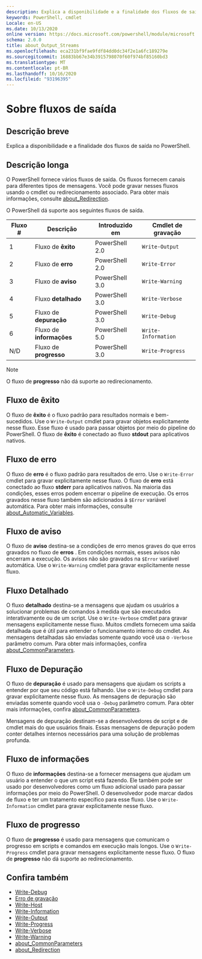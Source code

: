 ```yaml
---
description: Explica a disponibilidade e a finalidade dos fluxos de saída no PowerShell.
keywords: PowerShell, cmdlet
Locale: en-US
ms.date: 10/13/2020
online version: https://docs.microsoft.com/powershell/module/microsoft.powershell.core/about/about_output_streams?view=powershell-6&WT.mc_id=ps-gethelp
schema: 2.0.0
title: about_Output_Streams
ms.openlocfilehash: eca231bf9fae9fdf84dd0dc34f2e1a6fc189279e
ms.sourcegitcommit: 16883bb67e34b3915798070f60f974bf85160bd3
ms.translationtype: MT
ms.contentlocale: pt-BR
ms.lasthandoff: 10/16/2020
ms.locfileid: "93196395"
---
```

# <a name="about-output-streams"></a>Sobre fluxos de saída

## <a name="short-description"></a>Descrição breve
Explica a disponibilidade e a finalidade dos fluxos de saída no PowerShell.

## <a name="long-description"></a>Descrição longa

O PowerShell fornece vários fluxos de saída. Os fluxos fornecem canais para diferentes tipos de mensagens. Você pode gravar nesses fluxos usando o cmdlet ou redirecionamento associado. Para obter mais informações, consulte [about_Redirection](about_Redirection.md).

O PowerShell dá suporte aos seguintes fluxos de saída.

| Fluxo # |      Descrição       | Introduzido em  |    Cmdlet de gravação     |
| -------- | ---------------------- | -------------- | ------------------- |
| 1        | Fluxo de **êxito**     | PowerShell 2.0 | `Write-Output`      |
| 2        | Fluxo de **erro**       | PowerShell 2.0 | `Write-Error`       |
| 3        | Fluxo de **aviso**     | PowerShell 3.0 | `Write-Warning`     |
| 4        | Fluxo **detalhado**     | PowerShell 3.0 | `Write-Verbose`     |
| 5        | Fluxo de **depuração**       | PowerShell 3.0 | `Write-Debug`       |
| 6        | Fluxo de **informações** | PowerShell 5.0 | `Write-Information` |
| N/D      | Fluxo de **progresso**    | PowerShell 3.0 | `Write-Progress`    |

> [!NOTE]
> O fluxo de **progresso** não dá suporte ao redirecionamento.

## <a name="success-stream"></a>Fluxo de êxito

O fluxo de **êxito** é o fluxo padrão para resultados normais e bem-sucedidos.
Use o `Write-Output` cmdlet para gravar objetos explicitamente nesse fluxo. Esse fluxo é usado para passar objetos por meio do pipeline do PowerShell. O fluxo de **êxito** é conectado ao fluxo **stdout** para aplicativos nativos.

## <a name="error-stream"></a>Fluxo de erro

O fluxo de **erro** é o fluxo padrão para resultados de erro. Use o `Write-Error` cmdlet para gravar explicitamente nesse fluxo. O fluxo de **erro** está conectado ao fluxo **stderr** para aplicativos nativos. Na maioria das condições, esses erros podem encerrar o pipeline de execução. Os erros gravados nesse fluxo também são adicionados à `$Error` variável automática. Para obter mais informações, consulte [about_Automatic_Variables](about_Automatic_Variables.md).

## <a name="warning-stream"></a>Fluxo de aviso

O fluxo de **aviso** destina-se a condições de erro menos graves do que erros gravados no fluxo de **erros** . Em condições normais, esses avisos não encerram a execução. Os avisos não são gravados na `$Error` variável automática. Use o `Write-Warning` cmdlet para gravar explicitamente nesse fluxo.

## <a name="verbose-stream"></a>Fluxo Detalhado

O fluxo **detalhado** destina-se a mensagens que ajudam os usuários a solucionar problemas de comandos à medida que são executados interativamente ou de um script. Use o `Write-Verbose` cmdlet para gravar mensagens explicitamente nesse fluxo. Muitos cmdlets fornecem uma saída detalhada que é útil para entender o funcionamento interno do cmdlet. As mensagens detalhadas são enviadas somente quando você usa o `-Verbose` parâmetro comum. Para obter mais informações, confira [about_CommonParameters](about_CommonParameters.md).

## <a name="debug-stream"></a>Fluxo de Depuração

O fluxo de **depuração** é usado para mensagens que ajudam os scripts a entender por que seu código está falhando. Use o `Write-Debug` cmdlet para gravar explicitamente nesse fluxo. As mensagens de depuração são enviadas somente quando você usa o `-Debug` parâmetro comum. Para obter mais informações, confira [about_CommonParameters](about_CommonParameters.md).

Mensagens de depuração destinam-se a desenvolvedores de script e de cmdlet mais do que usuários finais. Essas mensagens de depuração podem conter detalhes internos necessários para uma solução de problemas profunda.

## <a name="information-stream"></a>Fluxo de informações

O fluxo de **informações** destina-se a fornecer mensagens que ajudam um usuário a entender o que um script está fazendo. Ele também pode ser usado por desenvolvedores como um fluxo adicional usado para passar informações por meio do PowerShell. O desenvolvedor pode marcar dados de fluxo e ter um tratamento específico para esse fluxo. Use o `Write-Information` cmdlet para gravar explicitamente nesse fluxo.

## <a name="progress-stream"></a>Fluxo de progresso

O fluxo de **progresso** é usado para mensagens que comunicam o progresso em scripts e comandos em execução mais longos. Use o `Write-Progress` cmdlet para gravar mensagens explicitamente nesse fluxo. O fluxo de **progresso** não dá suporte ao redirecionamento.

## <a name="see-also"></a>Confira também

- [Write-Debug](xref:Microsoft.PowerShell.Utility.Write-Debug)
- [Erro de gravação](xref:Microsoft.PowerShell.Utility.Write-Error)
- [Write-Host](xref:Microsoft.PowerShell.Utility.Write-Host)
- [Write-Information](xref:Microsoft.PowerShell.Utility.Write-Information)
- [Write-Output](xref:Microsoft.PowerShell.Utility.Write-Output)
- [Write-Progress](xref:Microsoft.PowerShell.Utility.Write-Progress)
- [Write-Verbose](xref:Microsoft.PowerShell.Utility.Write-Verbose)
- [Write-Warning](xref:Microsoft.PowerShell.Utility.Write-Warning)
- [about_CommonParameters](about_CommonParameters.md)
- [about_Redirection](about_Redirection.md)
